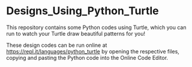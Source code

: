 # Designs_Using_Python_Turtle
This repository contains some Python codes using Turtle, which you can run to watch your Turtle draw beautiful patterns for you!

These design codes can be run online at https://repl.it/languages/python_turtle by opening the respective files, copying and pasting the Python code into the Online Code Editor.
